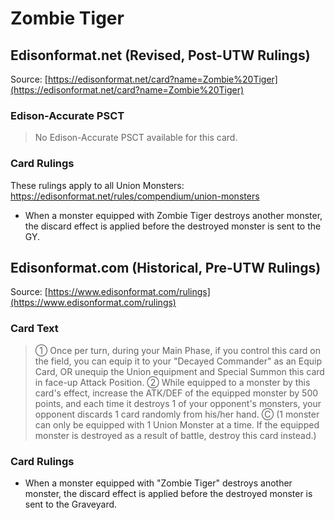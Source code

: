 # Zombie Tiger

## Edisonformat.net (Revised, Post-UTW Rulings)

Source: [https://edisonformat.net/card?name=Zombie%20Tiger](https://edisonformat.net/card?name=Zombie%20Tiger)

### Edison-Accurate PSCT

> No Edison-Accurate PSCT available for this card.

### Card Rulings

These rulings apply to all Union Monsters: https://edisonformat.net/rules/compendium/union-monsters
*   When a monster equipped with Zombie Tiger destroys another monster, the discard effect is applied before the destroyed monster is sent to the GY.


## Edisonformat.com (Historical, Pre-UTW Rulings)

Source: [https://www.edisonformat.com/rulings](https://www.edisonformat.com/rulings)

### Card Text

> ① Once per turn, during your Main Phase, if you control this card on the field, you can equip it to your "Decayed Commander" as an Equip Card, OR unequip the Union equipment and Special Summon this card in face-up Attack Position. ② While equipped to a monster by this card's effect, increase the ATK/DEF of the equipped monster by 500 points, and each time it destroys 1 of your opponent's monsters, your opponent discards 1 card randomly from his/her hand. Ⓒ (1 monster can only be equipped with 1 Union Monster at a time. If the equipped monster is destroyed as a result of battle, destroy this card instead.)

### Card Rulings

*   When a monster equipped with "Zombie Tiger" destroys another monster, the discard effect is applied before the destroyed monster is sent to the Graveyard.


